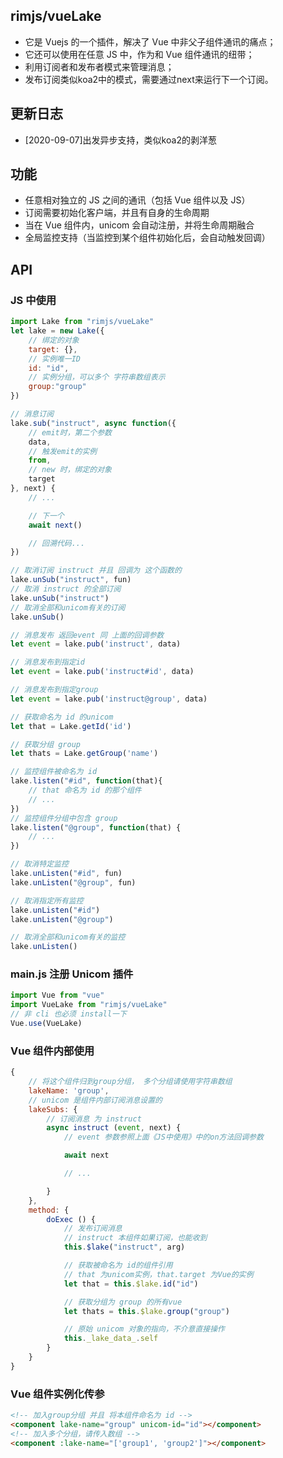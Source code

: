 ## rimjs/vueLake

- 它是 Vuejs 的一个插件，解决了 Vue 中非父子组件通讯的痛点；
- 它还可以使用在任意 JS 中，作为和 Vue 组件通讯的纽带；
- 利用订阅者和发布者模式来管理消息；
- 发布订阅类似koa2中的模式，需要通过next来运行下一个订阅。


## 更新日志

- [2020-09-07]出发异步支持，类似koa2的剥洋葱

## 功能

- 任意相对独立的 JS 之间的通讯（包括 Vue 组件以及 JS）
- 订阅需要初始化客户端，并且有自身的生命周期
- 当在 Vue 组件内，unicom 会自动注册，并将生命周期融合
- 全局监控支持（当监控到某个组件初始化后，会自动触发回调）

## API

### JS 中使用

```javascript
import Lake from "rimjs/vueLake"
let lake = new Lake({
    // 绑定的对象
    target: {},
    // 实例唯一ID
    id: "id",
    // 实例分组，可以多个 字符串数组表示
    group:"group"
})

// 消息订阅
lake.sub("instruct", async function({
    // emit时，第二个参数
    data,
    // 触发emit的实例
    from,
    // new 时，绑定的对象
    target
}, next) {
    // ...

    // 下一个
    await next()

    // 回溯代码...
})

// 取消订阅 instruct 并且 回调为 这个函数的
lake.unSub("instruct", fun)
// 取消 instruct 的全部订阅
lake.unSub("instruct")
// 取消全部和unicom有关的订阅
lake.unSub()

// 消息发布 返回event 同 上面的回调参数
let event = lake.pub('instruct', data)

// 消息发布到指定id
let event = lake.pub('instruct#id', data)

// 消息发布到指定group
let event = lake.pub('instruct@group', data)

// 获取命名为 id 的unicom
let that = Lake.getId('id')

// 获取分组 group
let thats = Lake.getGroup('name')

// 监控组件被命名为 id
lake.listen("#id", function(that){
    // that 命名为 id 的那个组件
    // ...
})
// 监控组件分组中包含 group
lake.listen("@group", function(that) {
    // ...
})

// 取消特定监控
lake.unListen("#id", fun)
lake.unListen("@group", fun)

// 取消指定所有监控
lake.unListen("#id")
lake.unListen("@group")

// 取消全部和unicom有关的监控
lake.unListen()

```

### main.js 注册 Unicom 插件

```javascript
import Vue from "vue"
import VueLake from "rimjs/vueLake"
// 非 cli 也必须 install一下
Vue.use(VueLake)
```

### Vue 组件内部使用

```javascript
{
    // 将这个组件归到group分组， 多个分组请使用字符串数组
    lakeName: 'group',
    // unicom 是组件内部订阅消息设置的
    lakeSubs: {
        // 订阅消息 为 instruct
        async instruct (event, next) {
            // event 参数参照上面《JS中使用》中的on方法回调参数

            await next

            // ...

        }
    },
    method: {
        doExec () {
            // 发布订阅消息
            // instruct 本组件如果订阅，也能收到
            this.$lake("instruct", arg)

            // 获取被命名为 id的组件引用
            // that 为unicom实例，that.target 为Vue的实例
            let that = this.$lake.id("id")

            // 获取分组为 group 的所有vue
            let thats = this.$lake.group("group")

            // 原始 unicom 对象的指向，不介意直接操作
            this._lake_data_.self
        }
    }
}
```

### Vue 组件实例化传参

```html
<!-- 加入group分组 并且 将本组件命名为 id -->
<component lake-name="group" unicom-id="id"></component>
<!-- 加入多个分组，请传入数组 -->
<component :lake-name="['group1', 'group2']"></component>
```
